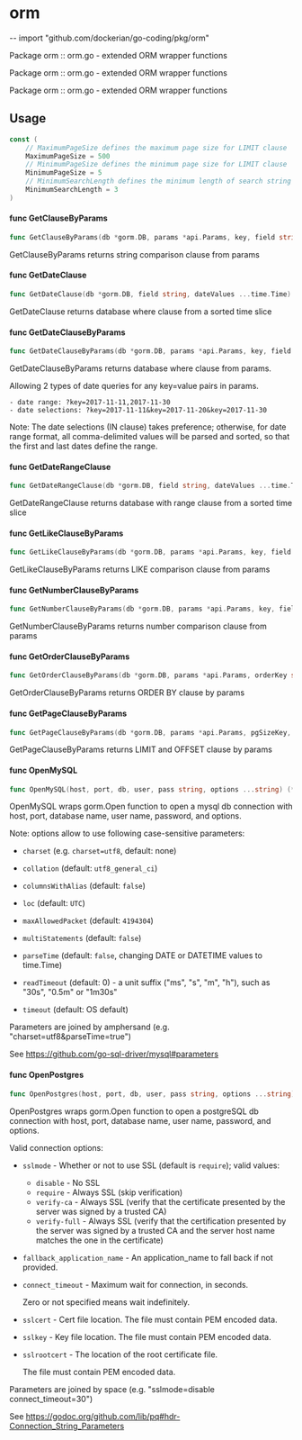 # orm
--
    import "github.com/dockerian/go-coding/pkg/orm"

Package orm :: orm.go - extended ORM wrapper functions

Package orm :: orm.go - extended ORM wrapper functions

Package orm :: orm.go - extended ORM wrapper functions

## Usage

```go
const (
	// MaximumPageSize defines the maximum page size for LIMIT clause
	MaximumPageSize = 500
	// MinimumPageSize defines the minimum page size for LIMIT clause
	MinimumPageSize = 5
	// MinimumSearchLength defines the minimum length of search string
	MinimumSearchLength = 3
)
```

#### func  GetClauseByParams

```go
func GetClauseByParams(db *gorm.DB, params *api.Params, key, field string) *gorm.DB
```
GetClauseByParams returns string comparison clause from params

#### func  GetDateClause

```go
func GetDateClause(db *gorm.DB, field string, dateValues ...time.Time) *gorm.DB
```
GetDateClause returns database where clause from a sorted time slice

#### func  GetDateClauseByParams

```go
func GetDateClauseByParams(db *gorm.DB, params *api.Params, key, field string) *gorm.DB
```
GetDateClauseByParams returns database where clause from params.

Allowing 2 types of date queries for any key=value pairs in params.

    - date range: ?key=2017-11-11,2017-11-30
    - date selections: ?key=2017-11-11&key=2017-11-20&key=2017-11-30

Note: The date selections (IN clause) takes preference; otherwise, for date
range format, all comma-delimited values will be parsed and sorted, so that the
first and last dates define the range.

#### func  GetDateRangeClause

```go
func GetDateRangeClause(db *gorm.DB, field string, dateValues ...time.Time) *gorm.DB
```
GetDateRangeClause returns database with range clause from a sorted time slice

#### func  GetLikeClauseByParams

```go
func GetLikeClauseByParams(db *gorm.DB, params *api.Params, key, field string) *gorm.DB
```
GetLikeClauseByParams returns LIKE comparison clause from params

#### func  GetNumberClauseByParams

```go
func GetNumberClauseByParams(db *gorm.DB, params *api.Params, key, field string) *gorm.DB
```
GetNumberClauseByParams returns number comparison clause from params

#### func  GetOrderClauseByParams

```go
func GetOrderClauseByParams(db *gorm.DB, params *api.Params, orderKey string) *gorm.DB
```
GetOrderClauseByParams returns ORDER BY clause by params

#### func  GetPageClauseByParams

```go
func GetPageClauseByParams(db *gorm.DB, params *api.Params, pgSizeKey, pgOffsetKey string) (*gorm.DB, int, int)
```
GetPageClauseByParams returns LIMIT and OFFSET clause by params

#### func  OpenMySQL

```go
func OpenMySQL(host, port, db, user, pass string, options ...string) (*gorm.DB, error)
```
OpenMySQL wraps gorm.Open function to open a mysql db connection with host,
port, database name, user name, password, and options.

Note: options allow to use following case-sensitive parameters:

* `charset` (e.g. `charset=utf8`, default: none)

* `collation` (default: `utf8_general_ci`)

* `columnsWithAlias` (default: `false`)

* `loc` (default: `UTC`)

* `maxAllowedPacket` (default: `4194304`)

* `multiStatements` (default: `false`)

* `parseTime` (default: `false`, changing DATE or DATETIME values to time.Time)

* `readTimeout` (default: 0) - a unit suffix ("ms", "s", "m", "h"), such as
"30s", "0.5m" or "1m30s"

* `timeout` (default: OS default)

Parameters are joined by amphersand (e.g. "charset=utf8&parseTime=true")

See https://github.com/go-sql-driver/mysql#parameters

#### func  OpenPostgres

```go
func OpenPostgres(host, port, db, user, pass string, options ...string) (*gorm.DB, error)
```
OpenPostgres wraps gorm.Open function to open a postgreSQL db connection with
host, port, database name, user name, password, and options.

Valid connection options:

* `sslmode` - Whether or not to use SSL (default is `require`); valid values:

    * `disable` - No SSL
    * `require` - Always SSL (skip verification)
    * `verify-ca` - Always SSL (verify that the certificate
      presented by the server was signed by a trusted CA)
    * `verify-full` - Always SSL (verify that the certification
      presented by the server was signed by a trusted CA and the
      server host name matches the one in the certificate)

* `fallback_application_name` - An application_name to fall back if not
provided.

* `connect_timeout` - Maximum wait for connection, in seconds.

    Zero or not specified means wait indefinitely.

* `sslcert` - Cert file location. The file must contain PEM encoded data.

* `sslkey` - Key file location. The file must contain PEM encoded data.

* `sslrootcert` - The location of the root certificate file.

    The file must contain PEM encoded data.

Parameters are joined by space (e.g. "sslmode=disable connect_timeout=30")

See https://godoc.org/github.com/lib/pq#hdr-Connection_String_Parameters

